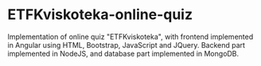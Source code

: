 # ETFKviskoteka-online-quiz
Implementation of online quiz "ETFKviskoteka", with frontend implemented in Angular using HTML, Bootstrap, JavaScript and JQuery. Backend part implemented in NodeJS, and database part implemented in MongoDB.
